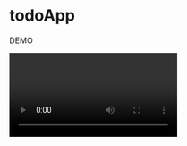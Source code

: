# todoApp

DEMO

![alt text](https://github.com/karanguptak9/todoApp/blob/master/todoApp/assets/TodoWorking.mov)
